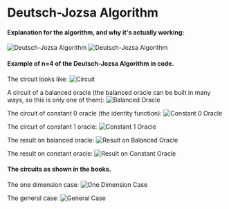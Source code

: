 # Deutsch-Jozsa Algorithm


#### Explanation for the algorithm, and why it's actually working:
![Deutsch-Jozsa Algorithm](/images/deutch_algorithm-1.jpg?raw=true)
![Deutsch-Jozsa Algorithm](/images/deutch_algorithm-2.jpg?raw=true)


#### Example of n=4 of the Deutsch-Jozsa Algorithm in code.

The circuit looks like:
![Circuit](/images/deutch_algorithm-2.jpg?raw=true)

A circuit of a balanced oracle (the balanced oracle can be built in many ways, so this is only one of them):
![Balanced Oracle](/images/balanced_oracle.png?raw=true)

The circuit of constant 0 oracle (the identity function):
![Constant 0 Oracle](/images/constant_0_oracle.png?raw=true)

The circuit of constant 1 oracle:
![Constant 1 Oracle](/images/constant_1_oracle.png?raw=true)

The result on balanced oracle:
![Result on Balanced Oracle](/images/result_on_balanced_oracle.png?raw=true)

The result on constant oracle:
![Result on Constant Oracle](/images/result_on_constant_oracle.png?raw=true)


#### The circuits as shown in the books.

The one dimension case:
![One Dimension Case](/images/one_dimension_case.png?raw=true)

The general case:
![General Case](/images/general_case.png?raw=true)
